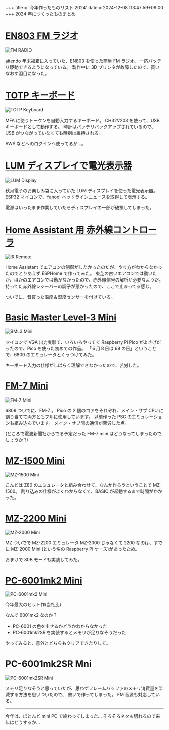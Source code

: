+++
title = '今年作ったものリスト 2024'
date = 2024-12-08T13:47:59+09:00
+++
2024 年につくったものまとめ

# [EN803 FM ラジオ](/posts/19)

![FM RADIO](/images/en80302.jpg)

aitendo 年末福箱に入っていた、EN803 を使った簡単 FM ラジオ。
一応バッテリ駆動できるようになっている。
製作中に 3D プリンタが故障したので、買いなおす羽目になった。

# [TOTP キーボード](/posts/18)

![TOTP Keyboard](/images/totp12.jpg)

MFA に使うトークンを自動入力するキーボード。
CH32V203 を使って、USB キーボードとして動作する。
時計はバッテリバックアップされているので、
USB がつながっていなくても時刻は維持される。

AWS などへのログインへ使ってるが…。

# [LUM ディスプレイで電光表示器](/posts/23)

![LUM Display](/images/lumdisplay04.jpg)

秋月電子のお楽しみ袋に入っていた LUM ディスプレイを使った電光表示器。
ESP32 マイコンで、Yahoo! ヘッドラインニュースを取得して表示する。

電源はいったまま作業していたらディスプレイの一部が破損してしまった。

# [Home Assistant 用 赤外線コントローラ](/posts/34)

![IR Remote](/images/haos18.jpg)

Home Assistant でエアコンの制御がしたかったのだが、やり方がわからなかったのでとりあえず ESPHome で作ってみた。
東芝の古いエアコンでは動いたが、ほかのエアコンでは動かなかったので、赤外線信号の解析が必要なようだ。
持ってた赤外線レシーバーの調子が悪かったので、ここで止まってる感じ。

ついでに、昔買った温度＆湿度センサーを付けている。

# [Basic Master Level-3 Mini](https://github.com/shippoiincho/bml3emulator/tree/main)

![BML3 Mini](/images/list202400.jpg)

マイコンで VGA 出力実験で、いろいろやってて Raspberry Pi Pico がよさげだったので、Pico を使った初めての作品。
「６月８日は 68 の日」ということで、6809 のエミュレータとくっつけてみた。

キーボード入力の仕様がしばらく理解できなかったので、苦労した。

# [FM-7 Mini](https://github.com/shippoiincho/fm7emulator/tree/main)

![FM-7 Mini](/images/list202404.jpg)

6809 ついでに、FM-7 。
Pico の 2 個のコアをそれぞれ、メイン・サブ CPU に割り当てて両方ともフルに使用しています。
以前作った PSG のエミュレーションも組み込んでいます。
メイン・サブ間の通信が苦労した点。

(ところで電波新聞社からでる予定だった FM-7 mini はどうなってしまったのでしょうか ?)

# [MZ-1500 Mini](https://github.com/shippoiincho/mz1500emulator/tree/main)

![MZ-1500 Mini](/images/list202403.jpg)

こんどは Z80 のエミュレータと組み合わせて、なんか作ろうということで MZ-1500。
割り込みの仕様がよくわからなくて、BASIC が起動するまで時間がかかった。

# [MZ-2200 Mini](https://github.com/shippoiincho/mz2000emulator/tree/main)

![MZ-2000 Mini](/images/list202405.jpg)

MZ ついでで MZ-2200 エミュレータ
MZ-2000 じゃなくて 2200 なのは、すでに MZ-2000 Mini (という名の Raspberry Pi ケース)があったため。

おまけで 80B モードも実装してみた。

# [PC-6001mk2 Mini](https://github.com/shippoiincho/p6mk2emulator/tree/main)

![PC-6001mk2 Mini](/images/list202401.jpg)

今年最大のヒット作(当社比)

なんで 6001mk2 なのか？

- PC-6001 の色を出せるかどうかわからなかった
- PC-6001mk2SR を実装するとメモリが足りなそうだった

やってみると、意外とどちらもクリアできたりして。

# PC-6001mk2SR Mni

![PC-6001mk2SR Mini](/images/list202402.jpg)

メモリ足りなそうと思っていたが、思わずフレームバッファのメモリ消費量を半減する方法を思いついたので、
勢いで作ってしまった。
FM 音源も対応している。

---
今年は、ほとんど mini PC で終わってしまった…
そろそろネタも切れるので来年はどうするか…